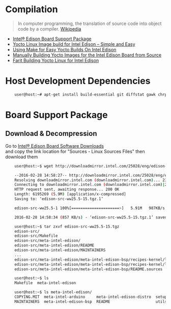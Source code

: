 # Compilation

> In computer programming, the translation of source code into object code by a compiler. [Wikipedia](https://en.wikipedia.org/wiki/Compilation)

* [Intel® Edison Board Support Package](https://software.intel.com/en-us/node/593590)
* [Yocto Linux Image build for Intel Edison – Simple and Easy](https://scratchbuffer.wordpress.com/2015/09/01/yocto-linux-image-build-for-intel-edison-simple-and-easy/)
* [Using Make for Easy Yocto Builds On Intel Edison](http://www.hackgnar.com/2016/01/using-make-for-easy-yocto-builds-on.html)
* [Manually Building Yocto Images for the Intel Edison Board from Source](http://www.hackgnar.com/2016/01/manually-building-yocto-images-for.html)
* [Farit Building Yocto Linux for Intel Edison](http://hobby.farit.ru/building-yocto-linux-for-intel-edison/)

# Host Development Dependencies

```sh
    user@host:~# apt-get install build-essential git diffstat gawk chrpath texinfo libtool gcc-multilib dfu-util screen u-boot-tools automake autoconf-doc gnu-standards
```

# Board Support Package

## Download & Decompression

Go to [Intel® Edison Board Software Downloads](https://software.intel.com/en-us/iot/hardware/edison/downloads)  
and copy the link location for "Sources - Linux Sources Files" then download them

```sh
    user@host:~$ wget http://downloadmirror.intel.com/25028/eng/edison-src-ww25.5-15.tgz

    --2016-02-28 14:58:27-- http://downloadmirror.intel.com/25028/eng/edison-src-ww25.5-15.tgz
    Resolving downloadmirror.intel.com (downloadmirror.intel.com)... 23.216.208.166
    Connecting to downloadmirror.intel.com (downloadmirror.intel.com)|23.216.208.166|:80... connected.
    HTTP request sent, awaiting response... 200 OK
    Length: 6195269 (5.9M) [application/x-compressed]
    Saving to: ‘edison-src-ww25.5-15.tgz.1’

    edison-src-ww25.5-1 100%[=====================>]   5.91M   987KB/s   in 7.1s   

    2016-02-28 14:58:34 (857 KB/s) - ‘edison-src-ww25.5-15.tgz.1’ saved [6195269/6195269]
```

```sh
    user@host:~$ tar zxvf edison-src-ww25.5-15.tgz 
    edison-src/
    edison-src/Makefile
    edison-src/meta-intel-edison/
    edison-src/meta-intel-edison/README
    edison-src/meta-intel-edison/MAINTAINERS
    ...
    edison-src/meta-intel-edison/meta-intel-edison-bsp/recipes-kernel/linux/files/upstream_to_edison.patch
    edison-src/meta-intel-edison/meta-intel-edison-bsp/recipes-kernel/linux/files/defconfig
    edison-src/meta-intel-edison/meta-intel-edison-bsp/README.sources
```

```sh
    user@host:~$ ls
    Makefile  meta-intel-edison
```

```sh
    user@host:~$ ls meta-intel-edison/
    COPYING.MIT  meta-intel-arduino     meta-intel-edison-distro  setup.sh
    MAINTAINERS  meta-intel-edison-bsp  README                    utils
```



